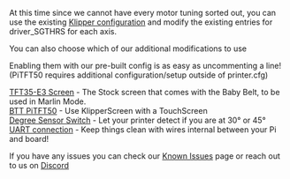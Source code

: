 ﻿At this time since we cannot have every motor tuning sorted out, you can use the existing [Klipper configuration](../../../../Software/Firmware/klipper) and modify the existing entries for driver_SGTHRS for each axis. 

You can also choose which of our additional modifications to use

Enabling them with our pre-built config is as easy as uncommenting a line! (PiTFT50 requires additional configuration/setup outside of printer.cfg)

[TFT35-E3 Screen](../../mods/TFT35-E3.md) - The Stock screen that comes with the Baby Belt, to be used in Marlin Mode.  
[BTT PiTFT50](../../mods/TFT50.md) - Use KlipperScreen with a TouchScreen  
[Degree Sensor Switch](../../mods/degree_sensor_switch.md) - Let your printer detect if you are at 30° or 45°
[UART connection](../../mods/uart_connection.md) - Keep things clean with wires internal between your Pi and board!  

If you have any issues you can check our [Known Issues](../../../Known_Issues.md) page or reach out to us on [Discord](https://discord.gg/nVmeNJJSH2)